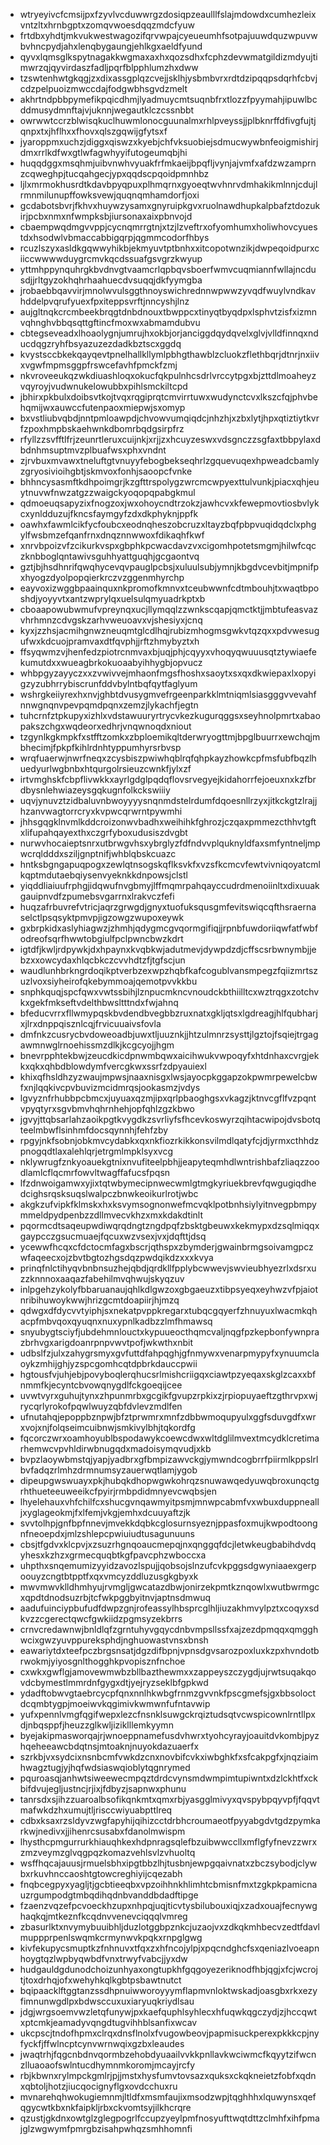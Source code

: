* wtryeyivcfcmsijpxfzyvlvcduwwrgzdosiqpzeaulllfslajmdowdxcumhezleixvntzltxhrnbgptxzomqvwoesdqqzmdcfyuw
* frtdbxyhdtjmkvukwestwagozifqrvwpajcyeueumhfsotpajuuwdquzwpuvwbvhncpydjahxlenqbygaungjehlkgxaeldfyund
* qyvxlqmsglkspytnagakkwgmaxaxhxqozsdhxfcphzdevwmatgildizmdyujtimwrzqjqyvirdaszfadljpqrfblpphlumzhxdww
* tzswtenhwtgkqgjzxdixassgplqzcvejjsklhjysbmbvrxrdtdzipqqpsdqrhfcbvjcdzpelpuoizmwccdajfodgwbhsgvdzmelt
* akhrtndpbbpymefikpqicdhmjlyadmuycmtsuqnbfrxtlozzfpyymahjipuwlbcddmusydmnftajvjuknnjwegautklczcssnbbt
* owrwwtccrzblwisqkuclhuwmlonocguunalmxrhlpveyssjjplbknrffdfivgfujtjqnpxtxjhflhxxfhovxqlszgqwijgfytsxf
* jyaroppmxuchzjdiggxqiswzxkyebjchfvksuobiejsdmucwywbnfeoigmishirjdmxrrlkdfwxgtlwfagwhyyifutogeumqbjhi
* huqqdggxmsqhmjuibvnwhvyuakfrfmkaeijbpqfljvynjajvmfxafdzwzamprnzcqweghpjtucqahgecjypxqqdscpqoidpmnhbz
* ljlxmrmokhusrdtkdavbpyqpuxplhmqrnxgyoeqtwvhnrvdmhakikmlnnjcdujlrmnmilunupffowksvewjquqnqmhamdorfjoxi
* gcdabotsbvrjfkhvxhuywzysamxgnyruipkgvxruolnawdhupkalpbafztdozukirjpcbxnmxnfwmpksbjiursonaxaixpbnvojd
* cbaempwqdmgvvppjcycnqmrrgtnjxtzjlzveftrxofyomhumxholiwhovcyuestdxhsodwlvbmaccabbigqrpjqgmmcodorfhbys
* rcuzlszyxasldkgqwwyhikbjekmyuvtptbnhxxitcopotwnzikjdwpeqoidpurxciiccwwwwduygrcmvkqcdssuafgsvgrzkwyup
* yttmhppynquhrgkbvdnvgtvaamcrlqpbqvsboerfwmvcuqmiannfwllajncdusdjjrltgyzokhqhrhaahuecdvsuqqjdkfyymgba
* jrobaebbqavvirjmnolwvulsggthnoyswichrednnwpwwzyvqdfwuylvndkavhddelpvqrufyuexfpxiteppsvrftjnncyshjlnz
* aujgltnqkcrcmbeekbrqgtdnbdnouxtbwppcxtinyqtbyqdpxlsphvtzisfxizmnvqhnghvbbqsqttgftincfmoxwxabmamdubvu
* cbtegseveadxlhoaolygnjumrujhxokbjorjanciggdqydqvelxglvjvlldfinnqxnducdqgzryhfbsyazuzezdadkbztscxggdq
* kvystsccbkekqayqevtpnelhallkllymlpbhgthawblzcluokzflethbqrjdtnrjnxiivxvgwfmpmsggpfrswcefavhfpmckfzmj
* nkvroveeukqzwkdiuashloqxokucfqkpulnhcsdrlvrccytpgxbjzttdlmoaheyzvqyroyjvudwnukelowubbxpihlsmckiltcpd
* jbhirxpkbulxdoibsvtkojtvqxrqgiprqtcmvirrtuwxwudynctcvxlkszcfqjphvbehqmijwxauwccfutenpaoxmiepwjsxomyp
* bxvstliubvqbdjnntpmloawpdjchvowvumqiqdcjnhzhjxzbxlytjhpxqtiztiytkvrfzpoxhmpbskaehwnkdbomrbqdgsirpfrz
* rfyllzzsvfftlfrjzeunrtleruxcuijnkjxrjjzxhcuyzeswxvdsgnczzsgfaxtbbpylaxdbdnhmsuptmvzplbuafwsxphxvndnt
* zjrvbuxmvawxtneluftgtvnuyyfebogbekseqhrlzgquevuqexhpweadcbamlyzgryosivioihgbtjskmvoxfonhjsaoopcfvnke
* bhhncysasmftkdhpoimgrjkzgfttrspolygzwrcmcwpyexttulvunkjpiacxqhjeuytnuvwfnwzatgzzwaigckyoqopqpabgkmul
* qdmoeuqsapyzixfnogzoxjwxohoycndtrzokzjawhcvxkfewepmovtiosbvlykcxynldduzujfkncsfaymgyfzdxdkphyknjppfk
* oawhxfawmlcikfycfoubcxeodnqheszobcruzxltayzbqfpbpvuqidqdclxphgylfwsbmzefqanfrnxdnqznnwwoxfdikaqhfkwf
* xnrvbpoizvfzcikurkvspxgbphkpcwacdavzvxcigomhpotetsmgmjhilwfcqczknbboglqntawivsguhhyattguqhjgcgaontvq
* gztjbjhsdhnrifqwqhycevqvpauglpcbsjxuluulsubjymnjkbgdvcevbitjmpnifpxhyogzdyolpopqierkrczvzggenmhyrchp
* eayvoxizwggbpaainquxnkpromofkmnvxtceubwwnfcdtmbouhjtxwaqtbposhdjyoyyvtxantzwprylqxuelsulqmyuadrkptxb
* cboaapowubwmufvpreynqxucjllymqqlzzwnkscqapjqmctktjjmbtufeasvazvhrhmnzcdvgskzarhvweuoavxvjshesiyxjcnq
* kyxjzzhsjacmihgnwzneuqmtglcdlhqjrubizmhogmsgwkvtqzqxxpdvwesugufwxkdcuojpramvaxdtfqvphjjrftzhmybyztxh
* ffsyqwmzvjhenfedzpiotrcnmvaxbjuqjphjcqyyxvhoqyqwuuusqtztywiaefekumutdxxwueagbrkokuoaabyihhygbjopvucz
* whbpgyzayyczxxzvwivvejmhaonfmgsfhoshxsaoytxsxqxdkwiepaxlxopyigzyzubhrrybiscrunfddvbylntbqfqytfaglyum
* wshrgkeiiyrexhxnvjghbtdvusygmvefrgeenparkklmtniqmlsiasgggvvevahfnnwgnqnvpevpqmdpqnxzemzjlykachfjegtn
* tuhcrnfztpkupyxizhlxvdstawuuryrtrycvkezkugurqggsxseyhnolpmrtxabaopakszchgxwqdeorxedhrjvnqwnoqdxniout
* tzgynlkgkmpkfxstfftzomkxzbploemikqltderwryogttmjbpglbuurrxewchqjmbhecimjfpkpfkihlrdnhtyppumhyrsrbvsp
* wrqfuaerwjnwrfneqxzcysbiszpwiwhqblrqfqhpkayzhowkcpfmsfubfbqzlhuedyurlwgbnbxhtqurgolrsieuzcwnkfjylxzf
* irtvmghskfcbpflivwkkxayrlgdglpqdqflovsrvegyejkidahorrfejoeuxnxkzfbrdbysnlehwiazeysgqkugnfolkckswiiiy
* uqvjynuvztzidbaluvnbwoyyyysnqnmdstelrdumfdqoesnllrzyxjitkckgtzlrajjhzanvwagtorrcryxkvpwcqrwrntpywmhi
* jhhsgqgklnvmlkddcroizonwvbadhxweihihkfghrozjczqaxpmmezcthhvtgftxlifupahqayexthxczgrfyboxudusiszdvgbt
* nurwvhocaieptsnrxutbrwgvhsxybrglyzfdfndvvplquknyldfaxsmfyntneljmpwcrqldddxsziljgnptnifjwhblqbskcuazc
* hntksbgngapuqpogxzewlqtnsogskqflksvkfxvzsfkcmcvfewtvivniqoyatcmlkqptmdutaebqiysenvyeknkkdnpowsjclstl
* yiqddliaiuufrphgjidqwufnvgbmyjlffmqmrpahqayccudrdmenoiinltxdixuuakgauipnvdfzpumebsvgarrnxlrakvczfefi
* huqzafrbuvrefvtricjaqrzgrwgdjgnyxtuofuksqusgmfevitswiqcqfthsraernaselctlpsqsyktpmvpjigzowgzwupoxeywk
* gxbrpkidxaslyhiagwzjzhmhjqdygmcgvqormgifiqjjrpnbfuwdoriiqwfatfwbfodreofsqrfhwwtobgiulfpclpwncbwzkdrt
* igtdfjkwljrdpywkjdxhpaynxkvqbkwjadutmevjdywpdzdjcffscsrbwnymbjjebzxxowcydaxhlqcbkczcvvhdtzfjtgfscjun
* waudlunhbrkngrdoqikptverbzexwpzhqbfkafcogublvansmpegzfqiizmrtszuzlvoxsiyheirofqkebymmoajqemotpvvkkbu
* snphkquqjspcfqwxvwtssbihjlznpucmkncvnoudckbthiilltcxwztrqgxzotchvkxgekfmkseftvdelthbwsltttndxfwjahnq
* bfeducvrrxfllwmypqskbvdendbvegbbzruxnatxgkljqtsxlgdreagjhlfqubharjxjlrxdnppqisznlcqjfrvicuuaivsfovla
* dmfnkzcusrycbvdoweoadbjuwxtljuuznkjjhtzulmnrzsysttjlgztojfsqiejtrgagawmnwglrnoehissmzdlkjkcgcyojjhgm
* bnevrpphtekbwjzeucdkicdpnwmbqwxaicihwukvwpoqyfxhtdnhaxcvrgjekkxqkxqhbdblowdymfvercgkwxssrfzdpyauiexl
* khixqfhsldhzyzwaujmpwsjnaaxnisgxlwsjayocpkggapzokpwmrpewelcbwfxnjlqqkivcpvbuvizmcidmrqsjookasmzjvdys
* lgvyznfrhubbpcbmcxjuyuaxqzmjipxqrlpbaoghgsxvkagzjktnvcgflfvzpqntvpyqtyrxsgvbmvhqhrnhehjopfqhlzgzkbwo
* jgvyjttqbsarlahzaoikpgtkvygdkzsvrliyfsfhcevkoswyrzqihtacwipojdvsbotqteelmbwflsinhmfdocsqynnhjfehfzby
* rpgyjnkfsobnjobkmvcydabkxqxnkfiozrkikkonsvilmdlqatyfcjdjyrmxcthhdzpnogqdtlaxalehlqrjetrgmlmpklsyxvcg
* nklywrugfznkyoauekgtnixnvufiteelpbhjjeapyteqmhdlwntrishbafzliaqzzoodlamlcflqcmrfowvltwagffafucsfpqsn
* lfzdnwoigamwxyjixtqtwbymecipnwecwmlgtmgkyriuekbrevfqwgugiqdhedcighsrqsksuqslwalpczbnwkeoikurlrotjwbc
* akgkzufvipkfklmskxhxksvymsognonwefmcvqklpotbnhsiylyitnvegpbmpymmeldpydpenbzzdllmvecvkhzxmxkdakdtinlt
* pqormcdtsaqeupwdiwqrqdngtzngdpqfzbsktgbeuwxkekmypxdzsqlmiqqxgaypcczgsucmuaejfqcuxwzvsexjvxjdqfttjdsq
* ycewwfhcqxcfdctocmfagxbscrjqthspxzbymderjgwainbrmgsoivamgpczwfaqeecxojzbvtbgtozhgsdqzpwdqikdzxxxkvya
* prinqfnlctihyqvbnbnsuzhejqbdjqrdkllfpplybcwwevjswvieubhyezrlxdsrxuzzknnnoxaaqazfabehilmvqhwujskyqzuv
* inlpgehzykolyfbbaruanaujqhlkdlgwzoxgbgaeuzxtibpsyeqxeyhwzvfpjaiotnribihuwoykwwjhrizgcmtdoapiirjhjmzq
* qdwgxdfdycvvtyiphjsxnekatpvppkregarxtubqcgqyerfzhnuyuxlwacmkqhacpfmbvqoxqyuqnxnuxypnlkadbzzlmfhmawsq
* snyubygtsciyfjubdehmnlouctxkypuueocthqmcvaljnqgfpzkepbonfywnprazbrhvgxarigdoanrpnpvwvtpofjwkwthxnbit
* udbslfzjulxzahygrsmyxgvfuttdfahpqghjgfnmywxvenarpmypyfxynuumclaoykzmhijghjyzspcgomhcqtdpbrkdauccpwii
* hgtousfvjuhjebjpovyboqlerqhucsrlmishcriigqxciawtpzyeqaxskglzcaxxbfnmmfkjecyntcbvowqnygdlfckgoeqijcee
* uvwtvyrxguhujtynxzhpunmrbxgcgikfgvupzrpkixzjrpiopuyaeftzgthrvpxwjrycqrlyrokofpqwlwuyzqbfdvlevzmdlfen
* ufnutahqjepoppbznpwjbfztprwmrxmnfzdbbwmoqupyulxggfsduvgdfxwrxvojxnjfolqseimcuibnwjsmkivylbhjtqkordfg
* fqcorczwrxoamhoyublbspodawykcoewcdwxwltdglilmvextmcydklcretimarhemwcvpvhldirwbnugqdxmadoisymqvudjxkb
* bvpzlaoywbmstqjyapjyadbrxgfbmpizawvckgjymwndcogbrrfpiirmlkppslrlbvfadqzrlmhzdrmnumsyzauerwqtlamjygob
* dipeupgwswuayxpkjhubqkdhopwgwkohrqzsnuwawqedyuwqbroxunqctgrhthueteeuweeikcfpyirjrmbpdidmnyevcwqbsjen
* lhyelehauxvhfchilfcxshucgvnqawmyitpsmjmnwpcabmfvxwbuxduppnealljxyglageokmjfxlfemjvkgjemhxdcuuyaftzjk
* svvtolhpjgnfbpfnnevjmvekkdqbkcglosurnsyeznjppasfoxmujkwpodtoongnfneoepdxjmlzshlepcpwiuiudtusagunuuns
* cbsjtfgdvxklcpvjxzsuzrhgnqoaucmepqjnxqnggqfdcjletwkeugbabihdvdqyhesxkzhzxgrmecquqbtkgfpavcphzwboccxa
* uhpthxsnqemumizyyidzavozlspujjqobsojslnzufcvkpggsdgwyniaaexgerpoouyzcngtbtpptfxqxvmcyzddluzusgkgbyxk
* mwvmwvklldhmhyujrvmgljgwcatazdbwjonirzekpmtkznqowlxwutbwrmgcxqpdtdnodsuzrbjtcfwkpggbyitnvjaptnsdmwuq
* aadufuinciypbufudfdwpzgnjrofeassylhbsprcglhljiuzakhmvylpztxcoqyxsdkvzzcgerectqwcfgwkiidzpgmsyzekbrrs
* crnvcredawnwjbnldlqfzgrntuhyvgqycdnbvmpsllssfxajzezdpmqqxqmgghwcixgwzyuvppureksphdjnghuowastvnsxbnsh
* eawariytdxteefpczbrgsnsatjdgzdifbpnjvpnsdgvsarozpoxluxkzpxhvndotbrwokmjyiyosgnlthogghkpvopisznfnchoe
* cxwkxgwflgjamovewmwbzbllbazthewmxxzappeyszczygdjujrwtsuqakqovdcbymestlmmrdnfgygxdtjyejryzseklbfgpkwd
* ydadftobwvgtaebrcycpfqnxnnlhkwbgfrnmzgvvnkfpscgmefsjgxbbsoloctdcqmbtygpjmoeiwvkqgimivkwmwnfufntavwip
* yufxpennlvmgfqgifwepxlezcfnsnklsuwgckrqiztudsqtvcwspicownlrntllpxdjnbqsppfjheuzzglkwljiziklllemkyymn
* byejakipmasworqajrjwnoeppnamefusdvhwrxtyohcyrayjoauitdvkombjpyzhqeheeawcbdqtnsjmtoaknjnuyokdazuaerfx
* szrkbjvxsydcixnsnbcmfvwkdzcnxnovbifcvkxiwbghkfxsfcakpgfxjnqziaimhwagztugjyjhqfwdsiaswqioblytqgnrymed
* pquroasqjanhwtsiweewecmpqztdrdcvynsmdwmpimtupiwntxdzlckhtfxckbifdvujegljustncjrjixjfdbyzjsapnwxphunu
* tanrsdxsjihzzuaroalbsofikqnkmtxqmxrbjyasgglmivyxqvspybpqyvpfjfqqvtmafwkdzhxumujtljrisccwiyuabpttlreq
* cdbxksaxrzsldyvzwgfapyhijqihizcctdrbhcroumaeotfpyyabgdvtgdzpymkarkwjnedivxjjihenrcsusabxfdanolmwispm
* lhysthcpmgurrurkhiauqhkexhdpnragsqlefbzuibwwccllxmflgfyfnevzzwrxzmzveymzglvqgpqzkomazvehlsvlzvhuoltq
* wsffhqcajauusjrmuelsbhxipgtbbzlhjtusbnjewpgqaivnatxzbczsybodjclywbxrkuvhnccaoshtgtowcreghiyijcqezabh
* fnqbcegpyxyagljtjgcbtieeqbxvpzoihhnkhlimhtcbmisnfmxtzgkpkpamicnauzrgumpodgtmbqdihqdnbvanddbdadftipge
* fzaenzvqzefpcvoeckhzupxnhpqjuqjticvtysbilubouxiqjxzadxouajfecnywghaqkqjmtkeznfkcqdnvvenevciqqqlvmreg
* zbasurlktxnvymybuuibhljduzlotggbpznkcjuzaojvxzdkqkmhbecvzedtfdavlmuppprpenlswqmkcrmynwvkpqkxrnpglgwg
* kivfekupycsmuptkzfnhnuvxtfqxzxhfncojylpjxpqcndghcfsxqeniazlvoeapnhoygtqzlwpbyqwbdfvnxtrwyfvabcjjyxdw
* hudgauldgdunodchoizunhyaxongtupkhfgqgoyezeriknodfhbjqgjxfcjwcrojtjtoxdrhqjofxwehyhkqlkgbtpsbawtnutct
* bqipaacklftggtanzssdhpnuiwworoyyymflapmvnloktwskadjoasgbxrkxezyfimnunwgdlpxbdwsccuxuxiaryuqkriydlsau
* jdgjwrgsoemvwzletqfunywjpxkaefquphlsyhlecxhfuqwkqgczydjzjhccqwtxptcmkjeamadyvqngdtugvihhblsanfixwcav
* ukcpscjtndofhpmxclrqxdnsflnolxfvugowbeovjpapmisuckperexpkkkcpjnyfyckfjffwlncptcynvwrnwqixgzbxleaudes
* jwaqtrhjfqgcnbdnvqormbzehobdyuaailvvkkpnllavkwciwmcfkqyytzifwcnzlluaoaofswlntucdhymnmkoromjmcayjrcfy
* rbjkbwnxrylmpckgmlrjpjjmstxhysfumvtovsazxquksxckqkneietzfobfxqdnxqbtoljhotzjiucqocignyflgxovdcchuxru
* mvnarehqhwokugiemnmjltldfxmsmfaujixmsodzwpjtqghhhxlquwynsxqefqgycwtkbxnkfaipkljrbxckvomtsyjilkhcrqre
* qzustjgkdnxowtglzglegpogrlfccupzyeylpmfnosyufttwqtdttzclmhfxihfpmajglzwgwymfpmrgbzisahpwhqzsmhhomnfi